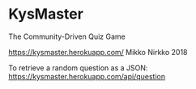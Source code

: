 # KysMaster
The Community-Driven Quiz Game

https://kysmaster.herokuapp.com/
Mikko Nirkko 2018

To retrieve a random question as a JSON:
https://kysmaster.herokuapp.com/api/question
